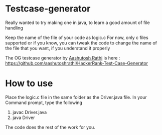 # Testcase-generator
Really wanted to try making one in java, to learn a good amount of file handling

Keep the name of the file of your code as logic.c
For now, only c files supported
or if you know, you can tweak the code to change the name of the file that you want, if you understand it properly

The OG testcase generator by [Aashutosh Rathi](https://github.com/aashutoshrathi) is here : https://github.com/aashutoshrathi/HackerRank-Test-Case-Generator


# How to use
Place the logic.c file in the same folder as the Driver.java file.
In your Command prompt, type the following
1) javac Driver.java
2) java Driver

The code does the rest of the work for you.
